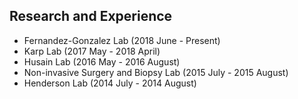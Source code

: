 ## Research and Experience

* Fernandez-Gonzalez Lab (2018 June - Present)
* Karp Lab (2017 May - 2018 April)
* Husain Lab (2016 May - 2016 August)
* Non-invasive Surgery and Biopsy Lab (2015 July - 2015 August)
* Henderson Lab (2014 July - 2014 August)
